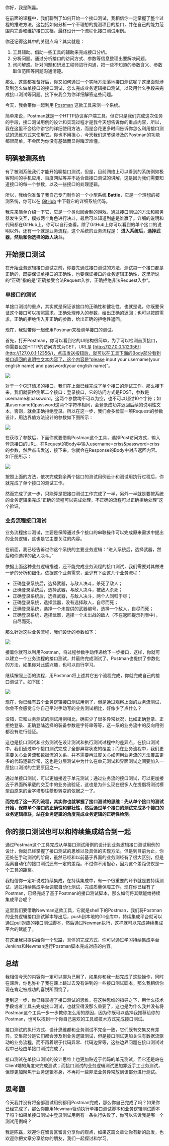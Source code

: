 你好，我是陈磊。

在前面的课程中，我们聊到了如何开始一个接口测试，我相信你一定掌握了整个过程的推进方法，这包括如何分析一个不理想的提测项目的接口，并在自己的能力范围内完善和维护接口文档，最终设计一个流程化接口测试用例。

你还记得这其中的关键点吗？其实就是：

1. 工具辅助。借助一些工具的辅助来完成接口分析。
2. 分析问题。通过分析接口的访问方式、参数等信息整理出要解决问题。
3. 询问解惑。针对问题和研发工程师进行沟通，把一些不知道的参数含义、参数取值范围等问题沟通清楚。

那么，这些都准备好后，你又如何通过一个实际方法落地接口测试呢？这里面就涉及到怎么做单接口的接口测试，怎么完成业务逻辑接口测试，以及用什么手段来完成接口测试等问题。接下来我会为你详细解答这些问题。

今天，我会带你一起利用 [Postman](https://www.getpostman.com/) 这款工具来测一个系统。

简单来说，Postman就是一个HTTP协议客户端工具。但它只是我们完成这次任务的手段，接口测试用例的设计和实现过程才是我今天想告诉你的重点内容，所以，我在这里不会给你讲它的详细使用方法，而是会花更多时间告诉你怎么利用接口测试的思维方式来使用它。你也不用担心，今天我们这节课涉及的Postman的功能都很简单，不会因为你没有基础而显得晦涩难懂。

## 明确被测系统

有了被测系统我们才能开始聊接口测试，但是，目前网络上可以看到的系统例如极客时间的手机应用、百度网站等并不适合做接口测试的讲解，这是因为我们需要知道接口的每一个参数，以及一些接口的处理逻辑。

所以，我给你准备了我自己专门制作的一个小型系统 **Battle**，它是一个理想的被测系统，你可以在 [GitHub](https://github.com/crisschan/Battle) 中下载它的详细系统代码。

我先来简单介绍一下它，它是一个类似回合制的游戏，通过接口测试的方法和服务器发生交互，模拟两个角色进行决斗，最后可以知道到底是谁赢了。详细的说明和代码都在GitHub上，你可以自行查看。除了GitHub上你可以看到的单个接口的说明以外，还有一个就是业务流程，这个系统的业务流程是： **进入系统后，选择武器，然后和你选择的敌人决斗。**

## 开始接口测试

在开始业务逻辑接口测试之前，你要先通过接口测试的方法，测试每一个接口都是正确的，既要保证单接口的正确性，也要保证接口的业务逻辑正确性，这里所说的“正确”指的是“正确接受合法Request入参，正确拒绝非法Request入参”。

### 单接口的测试

单接口测试的重点，其实就是保证该接口的正确性和健壮性，也就是说，你既要保证这个接口可以按照需求，正确处理传入的参数，给出正确的返回；也可以按照需求，正确的拒绝传入非正确的参数，给出正确的拒绝性返回。

现在，我就带你一起使用Postman来检测单接口的测试。

首先，打开Postman，你可以看到它的UI结构很简单，为了可以检测首页接口，你需要设定HTTP的访问方式为GET，URL是 [http://127.0.0.1:12356/](http://127.0.0.1:12356/)，点击发送按钮后，就可以在工具下面的Body部分看到接口返回的说明性文本内容了，这个内容是“please input your username(your english name) and password(your english name)”。

![](https://static001.geekbang.org/resource/image/ac/86/ace3d078b5459228043dd7eecd664786.png?wh=1954*840)

对于一个GET请求的接口，我们在上面已经完成了单个接口的测试工作。那么接下来，我们就要检测第二个接口：登录接口，它的访问方式是POST，参数是username和password，这两个参数均不可以为空，也不可以超过10个字符；如果username和password这两个字符串相同，会登录成功并返回后续的说明性文本，否则，就会正确拒绝登录。所以在这一步，我们会多检查一项Request的参数设计，用边界值方法设计的参数如下图所示：

![](https://static001.geekbang.org/resource/image/3f/5d/3ff05cc8a18353e991b376449d34cc5d.jpg?wh=1142*569)

在获取了参数后，下面你就要借助Postman这个工具，选择Post访问方式，输入登录接口的URL，在Request的Body中输入username=criss&password=criss的参数，然后点击发送，接下来，你就会在Response的Body中对应返回内容。如下图所示：

![](https://static001.geekbang.org/resource/image/47/5a/471dacd98d5ee7f5e714ec42aa4d925a.png?wh=1956*1120)

按照上面的方法，依次完成剩余两个接口的测试用例设计和测试用执行过程后，你就完成了单个接口的测试工作。

然而完成了这一步，只能算是把接口测试工作完成了一半，另外一半就是要按系统的业务逻辑来完成“正确的流程可以完成处理，不正确的流程可以正确拒绝处理”这个验证。

### 业务流程接口测试

业务流程接口测试，主要是保障通过多个接口的串联操作可以完成原来需求中提出的业务逻辑，这也是它主要关注的内容。

在前面，我已经告诉过你这个系统的主要业务逻辑：“进入系统后，选择武器，然后和你选择的敌人决斗。”

依据上面这种业务逻辑描述，还不能完成业务流程的接口测试，我们需要对其做进一步的分析和细化。依据这个业务需求，至少有下面这几个业务流程：

- 正确登录系统后，选择武器，与敌人决斗，杀死了敌人；
- 正确登录系统后，选择武器，与敌人决斗，被敌人杀死；
- 正确登录系统后，选择武器，与敌人决斗，两个人同归于尽；
- 正确登录系统，选择武器，没有选择敌人，自尽而死；
- 正确登录系统，选择一个未提供的武器编号，选择一个敌人，自尽而死；
- 正确登录系统，选择武器，选择一个未出战的敌人（不在返回提示列表中），自尽而死。

那么针对这些业务流程，我们设计的参数如下：

![](https://static001.geekbang.org/resource/image/e5/a4/e50eb34d177c6c22573a4f13235783a4.jpg?wh=1142*581)

接着你就可以利用Postman，将过程参数手动传递给下一步接口，这样，你就可以建立一个业务流程的接口测试，并最终完成测试了。Postman也提供了参数化的方法，如果你对此感兴趣，也可以自行学习。

继续按照上面的流程，用Postman将上述其它五个流程完成，你就完成自己的接口测试了。如下图：

![](https://static001.geekbang.org/resource/image/ed/a1/ed82fd824750154617eef7bbe80e08a1.png?wh=2536*1364)

现在，你已经有五个业务逻辑接口测试用例了，但是通过观察上面的业务流测试，你会不会感觉与你自己平时手动写的业务测试相比，好像少了点什么？

没错，它和业务测试的测试用例相比，确实少了很多异常状况，比如正确登录、正拒绝登录、正确登陆选择的装备参数是字符串等等，这一系的业务流中的反向用例都没有进行验证。

这也是接口测试和业务测试在设计测试和执行测试过程中的差异点，在接口测试中，我们通过单个接口测试完成了全部异常状态的覆盖；而在业务流程中，我们更需要关心业务流和数据流的关系，并不需要再过度关心如何用业务流的方法覆盖更多的代码逻辑异常，这也是分层测试中为什么在单元测试和界面测试之间要加入一层接口测试的主要原因之一。

通过单接口测试，可以更加接近于单元测试；通过业务流的接口测试，可以更加接近于界面所承载的交互中的业务流验证，这也是为什么现在很多人在提倡将测试模型由原来的金字塔形往菱形转变的依据之一了。

**而完成了这一系列流程，其实你也就掌握了接口测试的思维：先从单个接口的测试开始，保障单个接口的正确性和健壮性，然后通过单个接口的测试完成多个接口的业务逻辑串联，站在业务逻辑的角度完成业务逻辑的正确性检测。**

## 你的接口测试也可以和持续集成结合到一起

通过Postman这个工具完成从单接口测试用例的设计到业务逻辑接口测试用例的设计，你就已经掌握了接口测试的思维以及具体的实现方法。但是到目前为止，你还处在手动测试的阶段，虽然已经和以前基于界面的业务测经有了很大区别，但是距离自动化的接口测试还有一定的差距。不过你不用担心，因为这个差距仅仅是一个工具的距离。

我相信你一定听说过持续集成，在持续集成中，有一个很重要的环节就是要持续测试，通过持续集成平台调取自动化测试，完成质量保障工作。现在你已经有了Postman，已经完成了基于Postman的接口测试脚本，那么如何将其赋能给持续集成平台呢？

这里我们要借助Newman这款工具，它就是shell下的Postman，我们将Postman的业务逻辑接口测试脚本导出后，push到本地的Git仓库中，持续集成平台就可以通过pull对应的接口测试脚本，然后通过Newman执行，这样就可以完成持续集成平台的赋能了。

在这里我只提供给你一个思路，具体的完成方式，你可以通过学习持续集成平台Jenkins和Newman运行Postman脚本完成对应的内容。

## 总结

我相信今天的内容你一定可以挪为己用了，如果你和我一起完成了这些操作，同时在课后，你也弥补了我在课上跳过去没有讲到的一些接口测试脚本，那么我相信你现在肯定被成功的喜悦所围绕了。

走到这一步，你已经掌握了接口测试的思维，在这种思维的指导之下，用什么技术手段或者工具去完成接口测试，也就显得没那么重要了，这也是为什么我并没有将Postman这个工具一步一步教你怎么用的原因，因为你既可以选择我推荐给你的Postman，也可以找到一个你自己喜欢的工具或技术方式完成接口测试。

接口测试的执行方式、设计思维都和业务测试不完全一致，它们既有交集又有差异。交集部分是它们都会涉及到业务逻辑测试，但是接口测试更加关注有数据流驱动的业务流程，而不再着眼于代码异常、代码边界等，这些边界问题在接口测试过程中已经由单接口测试完成了。

接口测试在单接口测试的设计思维上也更加贴近于代码的单元测试，但它还是站在Client端的角度来完成测试；而接口测试的业务逻辑测试更加靠近手工业务测试，但却更加聚焦于业务逻辑本身，不再将一些非法业务异常放到该部分进行测试。

## 思考题

今天我并没有将全部测试用例都用Postman完成，那么你自己完成了吗？如果你已经完成了，那么你能用Newman驱动执行单接口测试脚本和业务逻辑测试脚本了吗？如果单接口测试中登录测试用例有一条执行失败了，你可以告诉我是哪一个测试用例吗？

我是陈磊，欢迎你在留言区留言分享你的观点，如果这篇文章让你有新的启发，也欢迎你把文章分享给你的朋友，我们一起探讨和学习。